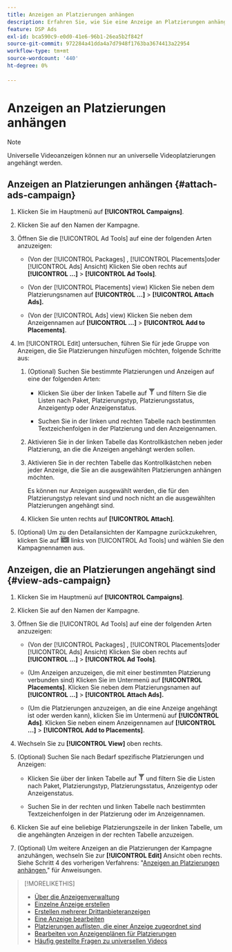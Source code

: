 ```yaml
---
title: Anzeigen an Platzierungen anhängen
description: Erfahren Sie, wie Sie eine Anzeige an Platzierungen anhängen.
feature: DSP Ads
exl-id: bca590c9-e0d0-41e6-96b1-26ea5b2f842f
source-git-commit: 972284a41dda4a7d7948f1763ba3674413a22954
workflow-type: tm+mt
source-wordcount: '440'
ht-degree: 0%

---
```


# Anzeigen an Platzierungen anhängen

>[!NOTE]
>
>Universelle Videoanzeigen können nur an universelle Videoplatzierungen angehängt werden.

## Anzeigen an Platzierungen anhängen {#attach-ads-campaign}

1. Klicken Sie im Hauptmenü auf **[!UICONTROL Campaigns]**.

1. Klicken Sie auf den Namen der Kampagne.

1. Öffnen Sie die [!UICONTROL Ad Tools] auf eine der folgenden Arten anzuzeigen:

   * (Von der [!UICONTROL Packages] , [!UICONTROL Placements]oder [!UICONTROL Ads] Ansicht) Klicken Sie oben rechts auf **[!UICONTROL ...]** > **[!UICONTROL Ad Tools]**.

   * (Von der [!UICONTROL Placements] view) Klicken Sie neben dem Platzierungsnamen auf  **[!UICONTROL ...]** > **[!UICONTROL Attach Ads].**

   * (Von der [!UICONTROL Ads] view) Klicken Sie neben dem Anzeigennamen auf  **[!UICONTROL ...]** > **[!UICONTROL Add to Placements]**.

1. Im [!UICONTROL Edit] untersuchen, führen Sie für jede Gruppe von Anzeigen, die Sie Platzierungen hinzufügen möchten, folgende Schritte aus:

   1. (Optional) Suchen Sie bestimmte Platzierungen und Anzeigen auf eine der folgenden Arten:

      * Klicken Sie über der linken Tabelle auf ![Filter](/help/dsp/assets/filter.png) und filtern Sie die Listen nach Paket, Platzierungstyp, Platzierungsstatus, Anzeigentyp oder Anzeigenstatus.

      * Suchen Sie in der linken und rechten Tabelle nach bestimmten Textzeichenfolgen in der Platzierung und den Anzeigennamen.

   1. Aktivieren Sie in der linken Tabelle das Kontrollkästchen neben jeder Platzierung, an die die Anzeigen angehängt werden sollen.

   1. Aktivieren Sie in der rechten Tabelle das Kontrollkästchen neben jeder Anzeige, die Sie an die ausgewählten Platzierungen anhängen möchten.

      Es können nur Anzeigen ausgewählt werden, die für den Platzierungstyp relevant sind und noch nicht an die ausgewählten Platzierungen angehängt sind.

   1. Klicken Sie unten rechts auf  **[!UICONTROL Attach]**.

1. (Optional) Um zu den Detailansichten der Kampagne zurückzukehren, klicken Sie auf ![Zurück zum Ordner](/help/dsp/assets/breadcrumb-return.png "Zurück zum Ordner") links von [!UICONTROL Ad Tools] und wählen Sie den Kampagnennamen aus.

## Anzeigen, die an Platzierungen angehängt sind {#view-ads-campaign}

<!-- should be a separate page, combined with "List the Placements Associated with an Ad" (although that pertains to a single ad only), or maybe just rename this topic -->

1. Klicken Sie im Hauptmenü auf **[!UICONTROL Campaigns]**.

1. Klicken Sie auf den Namen der Kampagne.

1. Öffnen Sie die [!UICONTROL Ad Tools] auf eine der folgenden Arten anzuzeigen:

   * (Von der [!UICONTROL Packages] , [!UICONTROL Placements]oder [!UICONTROL Ads] Ansicht) Klicken Sie oben rechts auf **[!UICONTROL ...]** > **[!UICONTROL Ad Tools]**.

   * (Um Anzeigen anzuzeigen, die mit einer bestimmten Platzierung verbunden sind) Klicken Sie im Untermenü auf **[!UICONTROL Placements]**. Klicken Sie neben dem Platzierungsnamen auf  **[!UICONTROL ...]** > **[!UICONTROL Attach Ads].**

   * (Um die Platzierungen anzuzeigen, an die eine Anzeige angehängt ist oder werden kann), klicken Sie im Untermenü auf **[!UICONTROL Ads]**. Klicken Sie neben einem Anzeigennamen auf  **[!UICONTROL ...]** > **[!UICONTROL Add to Placements]**.

1. Wechseln Sie zu **[!UICONTROL View]** oben rechts.

1. (Optional) Suchen Sie nach Bedarf spezifische Platzierungen und Anzeigen:

   * Klicken Sie über der linken Tabelle auf ![Filter](/help/dsp/assets/filter.png) und filtern Sie die Listen nach Paket, Platzierungstyp, Platzierungsstatus, Anzeigentyp oder Anzeigenstatus.

   * Suchen Sie in der rechten und linken Tabelle nach bestimmten Textzeichenfolgen in der Platzierung oder im Anzeigennamen.

1. Klicken Sie auf eine beliebige Platzierungszeile in der linken Tabelle, um die angehängten Anzeigen in der rechten Tabelle anzuzeigen.

1. (Optional) Um weitere Anzeigen an die Platzierungen der Kampagne anzuhängen, wechseln Sie zur **[!UICONTROL Edit]** Ansicht oben rechts. Siehe Schritt 4 des vorherigen Verfahrens: &quot;[Anzeigen an Platzierungen anhängen](#attach-ads-campaign),&quot; für Anweisungen.

>[!MORELIKETHIS]
>
>* [Über die Anzeigenverwaltung](ad-about.md)
>* [Einzelne Anzeige erstellen](ad-create.md)
>* [Erstellen mehrerer Drittanbieteranzeigen](ad-create-multiple.md)
>* [Eine Anzeige bearbeiten](ad-edit.md)
>* [Platzierungen auflisten, die einer Anzeige zugeordnet sind](ad-list-placements.md)
>* [Bearbeiten von Anzeigenplänen für Platzierungen](/help/dsp/campaign-management/placements/placement-edit-ad-schedule.md)
>* [Häufig gestellte Fragen zu universellen Videos](/help/dsp/campaign-management/faq-universal-video.md)
